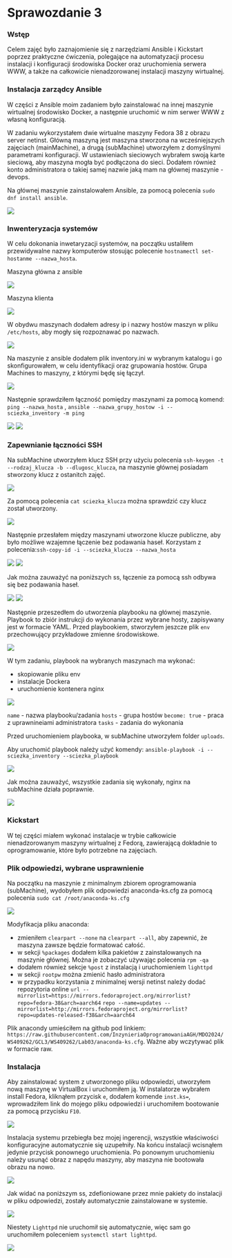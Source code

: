 # Sprawozdanie 3
### Wstęp
Celem zajęć było zaznajomienie się z narzędziami Ansible i Kickstart poprzez praktyczne ćwiczenia, polegające na automatyzacji procesu instalacji i konfiguracji środowiska Docker oraz uruchomienia serwera WWW, a także na całkowicie nienadzorowanej instalacji maszyny wirtualnej.

### Instalacja zarządcy Ansible
W części z Ansible moim zadaniem było zainstalować na innej maszynie wirtualnej środowisko Docker, a następnie uruchomić w nim serwer WWW z własną konfiguracją.

W zadaniu wykorzystałem dwie wirtualne maszyny Fedora 38 z obrazu server netinst. Główną maszyną jest maszyna stworzona na wcześniejszych zajęciach (mainMachine), a drugą (subMachine) utworzyłem z domyślnymi parametrami konfiguracji. W ustawieniach sieciowych wybrałem swoją karte sieciową, aby maszyna mogła być podłączona do sieci. Dodałem również konto administratora o takiej samej nazwie jaką mam na głównej maszynie - devops. 

Na głównej maszynie zainstalowałem Ansible, za pomocą polecenia `sudo dnf install ansible`.

![](ss/i-ansible.png)

### Inwenteryzacja systemów
W celu dokonania inwetaryzacji systemów, na początku ustaliłem przewidywalne nazwy komputerów stosując polecenie `hostnamectl set-hostanme --nazwa_hosta`.

Maszyna główna z ansible

![](ss/n-main.png)

Maszyna klienta

![](ss/n-sub.png)

W obydwu maszynach dodałem adresy ip i nazwy hostów maszyn w pliku `/etc/hosts`, aby mogły się rozpoznawać po nazwach. 

![](ss/hosts-main.png)

Na maszynie z ansible dodałem plik inventory.ini w wybranym katalogu i go skonfigurowałem, w celu identyfikacji oraz grupowania hostów. Grupa Machines to maszyny, z którymi będę się łączył.

![](ss/inventory.png)

Następnie sprawdziłem łączność pomiędzy maszynami za pomocą komend: `ping --nazwa_hosta` , `ansible --nazwa_grupy_hostow -i --sciezka_inventory -m ping`

![](ss/ping.png)
![](ss/mping.png)

### Zapewnianie łączności SSH
Na subMachine utworzyłem klucz SSH przy użyciu polecenia `ssh-keygen -t --rodzaj_klucza -b --dlugosc_klucza`, na maszynie głównej posiadam stworzony klucz z ostanitch zajęć.

![](ss/tworzenie-klucza-sub.png)

Za pomocą polecenia `cat sciezka_klucza` można sprawdzić czy klucz został utworzony.

![](ss/klucz-sub.png)


Następnie przesłałem między maszynami utworzone klucze publiczne, aby było możliwe wzajemne łączenie bez podawania haseł. Korzystam z polecenia:`ssh-copy-id -i --sciezka_klucza --nazwa_hosta`

![](ss/wymiana.png)
![](ss/wymiana-sub-main.png)

Jak można zauważyć na poniższych ss, łączenie za pomocą ssh odbywa się bez podawania haseł.

![](ss/log-main.png)
![](ss/log-sub.png)

Następnie przeszedłem do utworzenia playbooku na głównej maszynie. Playbook to zbiór instrukcji do wykonania przez wybrane hosty, zapisywany jest w formacie YAML. Przed playbookiem, stworzyłem jeszcze plik `env` przechowujący przykładowe zmienne środowiskowe. 

![](ss/env.png)

W tym zadaniu, playbook na wybranych maszynach ma wykonać:
* skopiowanie pliku env 
* instalacje Dockera
* uruchomienie kontenera nginx 


![](ss/playbook.png)

`name` - nazwa playbooku/zadania
`hosts` - grupa hostów
`become: true` - praca z uprawnineiami administratora
`tasks` - zadania do wykonania 

Przed uruchomieniem playbooka, w subMachine utworzyłem folder `uploads`.

Aby uruchomić playbook należy użyć komendy: `ansible-playbook -i --sciezka_inventory --sciezka_playbook` 

![](ss/playbook-start.png)

Jak można zauważyć, wszystkie zadania się wykonały, nginx na subMachine działa poprawnie.

![](ss/nginx.png)



### Kickstart
W tej części miałem wykonać instalacje w trybie całkowicie nienadzorowanym maszyny wirtualnej z Fedorą, zawierającą dokładnie to oprogramowanie, które było potrzebne na zajęciach.

### Plik odpowiedzi, wybrane usprawnienie
Na początku na maszynie z minimalnym zbiorem oprogramowania (subMachine), wydobyłem plik odpowiedzi anaconda-ks.cfg za pomocą polecenia `sudo cat /root/anaconda-ks.cfg`

![](ss/cat-ana.png)

Modyfikacja pliku anaconda: 
- zmieniłem `clearpart --none` na `clearpart --all`, aby zapewnić, że maszyna zawsze będzie formatować całość. 
- w sekcji `%packages` dodałem kilka pakietów z zainstalowanych na maszynie głównej. Można je zobaczyć używając polecenia `rpm -qa`
- dodałem również sekcje `%post` z instalacją i uruchomieniem `lighttpd`
- w sekcji `rootpw` można zmienić hasło administratora 
- w przypadku korzystania z minimalnej wersji netinst należy dodać repozytoria online 
`url --mirrorlist=https://mirrors.fedoraproject.org/mirrorlist?repo=fedora-38&arch=aarch64`
`repo --name=updates --mirrorlist=http://mirrors.fedoraproject.org/mirrorlist?repo=updates-released-f38&arch=aarch64`



Plik anacondy umieściłem na github pod linkiem: `https://raw.githubusercontent.com/InzynieriaOprogramowaniaAGH/MDO2024/WS409262/GCL3/WS409262/Lab03/anaconda-ks.cfg`. Ważne aby wczytywać plik w formacie raw.

### Instalacja
Aby zainstalować system z utworzonego pliku odpowiedzi, utworzyłem nową maszynę w VirtualBox i uruchomiłem ją. W instalatorze wybrałem install Fedora, kliknąłem przycisk `e`, dodałem komende `inst.ks=`,  wprowadziłem link do mojego pliku odpowiedzi i uruchomiłem bootowanie za pomocą przycisku `F10`.

![](ss/ana-machine.png)

Instalacja systemu przebiegła bez mojej ingerencji, wszystkie właściwości konfiguracyjne automatycznie się uzupełniły. Na końcu instalacji wcisnąłem jedynie przycisk ponownego uruchomienia. Po ponownym uruchomieniu należy usunąć obraz z napędu maszyny, aby maszyna nie bootowała obrazu na nowo.

![](ss/ana-mach.png)

Jak widać na poniższym ss, zdefioniowane przez mnie pakiety do instalacji w pliku odpowiedzi, zostały automatycznie zainstalowane w systemie.

![](ss/pakiety-new.png)
 
 Niestety `Lighttpd` nie uruchomił się automatycznie, więc sam go uruchomiłem poleceniem `systemctl start lighttpd`. 

![](ss/lighttpd.png)

